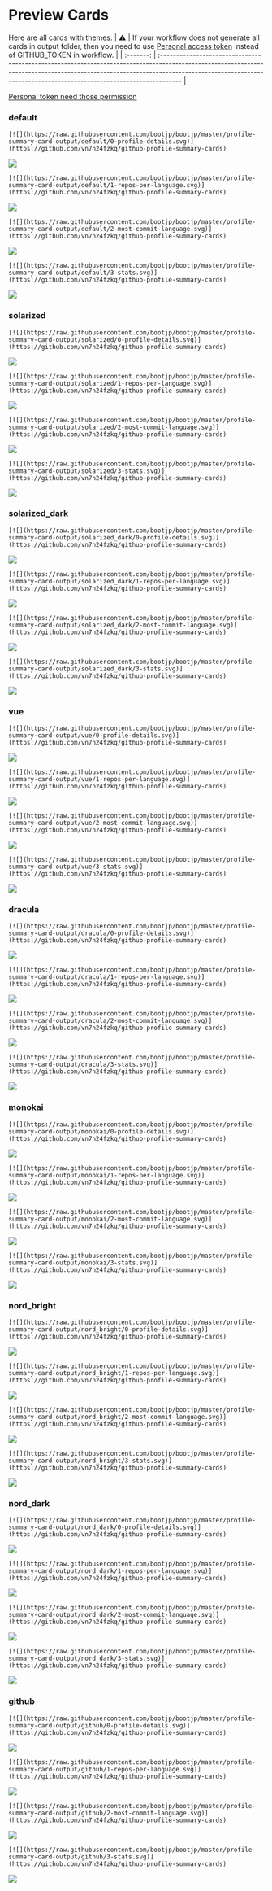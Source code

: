 
# Preview Cards

Here are all cards with themes.
| :warning: | If your workflow does not generate all cards in output folder, then you need to use [Personal access token](https://docs.github.com/en/actions/configuring-and-managing-workflows/creating-and-storing-encrypted-secrets) instead of GITHUB_TOKEN in workflow. |
| :-------: | :------------------------------------------------------------------------------------------------------------------------------------------------------------------------------------------------------------------------------------------------ |

[Personal token need those permission](https://github.com/vn7n24fzkq/github-profile-summary-cards/wiki/Personal-access-token-permissions)


### default


```
[![](https://raw.githubusercontent.com/bootjp/bootjp/master/profile-summary-card-output/default/0-profile-details.svg)](https://github.com/vn7n24fzkq/github-profile-summary-cards)
```
![](https://raw.githubusercontent.com/bootjp/bootjp/master/profile-summary-card-output/default/0-profile-details.svg)


```
[![](https://raw.githubusercontent.com/bootjp/bootjp/master/profile-summary-card-output/default/1-repos-per-language.svg)](https://github.com/vn7n24fzkq/github-profile-summary-cards)
```
![](https://raw.githubusercontent.com/bootjp/bootjp/master/profile-summary-card-output/default/1-repos-per-language.svg)


```
[![](https://raw.githubusercontent.com/bootjp/bootjp/master/profile-summary-card-output/default/2-most-commit-language.svg)](https://github.com/vn7n24fzkq/github-profile-summary-cards)
```
![](https://raw.githubusercontent.com/bootjp/bootjp/master/profile-summary-card-output/default/2-most-commit-language.svg)


```
[![](https://raw.githubusercontent.com/bootjp/bootjp/master/profile-summary-card-output/default/3-stats.svg)](https://github.com/vn7n24fzkq/github-profile-summary-cards)
```
![](https://raw.githubusercontent.com/bootjp/bootjp/master/profile-summary-card-output/default/3-stats.svg)


### solarized


```
[![](https://raw.githubusercontent.com/bootjp/bootjp/master/profile-summary-card-output/solarized/0-profile-details.svg)](https://github.com/vn7n24fzkq/github-profile-summary-cards)
```
![](https://raw.githubusercontent.com/bootjp/bootjp/master/profile-summary-card-output/solarized/0-profile-details.svg)


```
[![](https://raw.githubusercontent.com/bootjp/bootjp/master/profile-summary-card-output/solarized/1-repos-per-language.svg)](https://github.com/vn7n24fzkq/github-profile-summary-cards)
```
![](https://raw.githubusercontent.com/bootjp/bootjp/master/profile-summary-card-output/solarized/1-repos-per-language.svg)


```
[![](https://raw.githubusercontent.com/bootjp/bootjp/master/profile-summary-card-output/solarized/2-most-commit-language.svg)](https://github.com/vn7n24fzkq/github-profile-summary-cards)
```
![](https://raw.githubusercontent.com/bootjp/bootjp/master/profile-summary-card-output/solarized/2-most-commit-language.svg)


```
[![](https://raw.githubusercontent.com/bootjp/bootjp/master/profile-summary-card-output/solarized/3-stats.svg)](https://github.com/vn7n24fzkq/github-profile-summary-cards)
```
![](https://raw.githubusercontent.com/bootjp/bootjp/master/profile-summary-card-output/solarized/3-stats.svg)


### solarized_dark


```
[![](https://raw.githubusercontent.com/bootjp/bootjp/master/profile-summary-card-output/solarized_dark/0-profile-details.svg)](https://github.com/vn7n24fzkq/github-profile-summary-cards)
```
![](https://raw.githubusercontent.com/bootjp/bootjp/master/profile-summary-card-output/solarized_dark/0-profile-details.svg)


```
[![](https://raw.githubusercontent.com/bootjp/bootjp/master/profile-summary-card-output/solarized_dark/1-repos-per-language.svg)](https://github.com/vn7n24fzkq/github-profile-summary-cards)
```
![](https://raw.githubusercontent.com/bootjp/bootjp/master/profile-summary-card-output/solarized_dark/1-repos-per-language.svg)


```
[![](https://raw.githubusercontent.com/bootjp/bootjp/master/profile-summary-card-output/solarized_dark/2-most-commit-language.svg)](https://github.com/vn7n24fzkq/github-profile-summary-cards)
```
![](https://raw.githubusercontent.com/bootjp/bootjp/master/profile-summary-card-output/solarized_dark/2-most-commit-language.svg)


```
[![](https://raw.githubusercontent.com/bootjp/bootjp/master/profile-summary-card-output/solarized_dark/3-stats.svg)](https://github.com/vn7n24fzkq/github-profile-summary-cards)
```
![](https://raw.githubusercontent.com/bootjp/bootjp/master/profile-summary-card-output/solarized_dark/3-stats.svg)


### vue


```
[![](https://raw.githubusercontent.com/bootjp/bootjp/master/profile-summary-card-output/vue/0-profile-details.svg)](https://github.com/vn7n24fzkq/github-profile-summary-cards)
```
![](https://raw.githubusercontent.com/bootjp/bootjp/master/profile-summary-card-output/vue/0-profile-details.svg)


```
[![](https://raw.githubusercontent.com/bootjp/bootjp/master/profile-summary-card-output/vue/1-repos-per-language.svg)](https://github.com/vn7n24fzkq/github-profile-summary-cards)
```
![](https://raw.githubusercontent.com/bootjp/bootjp/master/profile-summary-card-output/vue/1-repos-per-language.svg)


```
[![](https://raw.githubusercontent.com/bootjp/bootjp/master/profile-summary-card-output/vue/2-most-commit-language.svg)](https://github.com/vn7n24fzkq/github-profile-summary-cards)
```
![](https://raw.githubusercontent.com/bootjp/bootjp/master/profile-summary-card-output/vue/2-most-commit-language.svg)


```
[![](https://raw.githubusercontent.com/bootjp/bootjp/master/profile-summary-card-output/vue/3-stats.svg)](https://github.com/vn7n24fzkq/github-profile-summary-cards)
```
![](https://raw.githubusercontent.com/bootjp/bootjp/master/profile-summary-card-output/vue/3-stats.svg)


### dracula


```
[![](https://raw.githubusercontent.com/bootjp/bootjp/master/profile-summary-card-output/dracula/0-profile-details.svg)](https://github.com/vn7n24fzkq/github-profile-summary-cards)
```
![](https://raw.githubusercontent.com/bootjp/bootjp/master/profile-summary-card-output/dracula/0-profile-details.svg)


```
[![](https://raw.githubusercontent.com/bootjp/bootjp/master/profile-summary-card-output/dracula/1-repos-per-language.svg)](https://github.com/vn7n24fzkq/github-profile-summary-cards)
```
![](https://raw.githubusercontent.com/bootjp/bootjp/master/profile-summary-card-output/dracula/1-repos-per-language.svg)


```
[![](https://raw.githubusercontent.com/bootjp/bootjp/master/profile-summary-card-output/dracula/2-most-commit-language.svg)](https://github.com/vn7n24fzkq/github-profile-summary-cards)
```
![](https://raw.githubusercontent.com/bootjp/bootjp/master/profile-summary-card-output/dracula/2-most-commit-language.svg)


```
[![](https://raw.githubusercontent.com/bootjp/bootjp/master/profile-summary-card-output/dracula/3-stats.svg)](https://github.com/vn7n24fzkq/github-profile-summary-cards)
```
![](https://raw.githubusercontent.com/bootjp/bootjp/master/profile-summary-card-output/dracula/3-stats.svg)


### monokai


```
[![](https://raw.githubusercontent.com/bootjp/bootjp/master/profile-summary-card-output/monokai/0-profile-details.svg)](https://github.com/vn7n24fzkq/github-profile-summary-cards)
```
![](https://raw.githubusercontent.com/bootjp/bootjp/master/profile-summary-card-output/monokai/0-profile-details.svg)


```
[![](https://raw.githubusercontent.com/bootjp/bootjp/master/profile-summary-card-output/monokai/1-repos-per-language.svg)](https://github.com/vn7n24fzkq/github-profile-summary-cards)
```
![](https://raw.githubusercontent.com/bootjp/bootjp/master/profile-summary-card-output/monokai/1-repos-per-language.svg)


```
[![](https://raw.githubusercontent.com/bootjp/bootjp/master/profile-summary-card-output/monokai/2-most-commit-language.svg)](https://github.com/vn7n24fzkq/github-profile-summary-cards)
```
![](https://raw.githubusercontent.com/bootjp/bootjp/master/profile-summary-card-output/monokai/2-most-commit-language.svg)


```
[![](https://raw.githubusercontent.com/bootjp/bootjp/master/profile-summary-card-output/monokai/3-stats.svg)](https://github.com/vn7n24fzkq/github-profile-summary-cards)
```
![](https://raw.githubusercontent.com/bootjp/bootjp/master/profile-summary-card-output/monokai/3-stats.svg)


### nord_bright


```
[![](https://raw.githubusercontent.com/bootjp/bootjp/master/profile-summary-card-output/nord_bright/0-profile-details.svg)](https://github.com/vn7n24fzkq/github-profile-summary-cards)
```
![](https://raw.githubusercontent.com/bootjp/bootjp/master/profile-summary-card-output/nord_bright/0-profile-details.svg)


```
[![](https://raw.githubusercontent.com/bootjp/bootjp/master/profile-summary-card-output/nord_bright/1-repos-per-language.svg)](https://github.com/vn7n24fzkq/github-profile-summary-cards)
```
![](https://raw.githubusercontent.com/bootjp/bootjp/master/profile-summary-card-output/nord_bright/1-repos-per-language.svg)


```
[![](https://raw.githubusercontent.com/bootjp/bootjp/master/profile-summary-card-output/nord_bright/2-most-commit-language.svg)](https://github.com/vn7n24fzkq/github-profile-summary-cards)
```
![](https://raw.githubusercontent.com/bootjp/bootjp/master/profile-summary-card-output/nord_bright/2-most-commit-language.svg)


```
[![](https://raw.githubusercontent.com/bootjp/bootjp/master/profile-summary-card-output/nord_bright/3-stats.svg)](https://github.com/vn7n24fzkq/github-profile-summary-cards)
```
![](https://raw.githubusercontent.com/bootjp/bootjp/master/profile-summary-card-output/nord_bright/3-stats.svg)


### nord_dark


```
[![](https://raw.githubusercontent.com/bootjp/bootjp/master/profile-summary-card-output/nord_dark/0-profile-details.svg)](https://github.com/vn7n24fzkq/github-profile-summary-cards)
```
![](https://raw.githubusercontent.com/bootjp/bootjp/master/profile-summary-card-output/nord_dark/0-profile-details.svg)


```
[![](https://raw.githubusercontent.com/bootjp/bootjp/master/profile-summary-card-output/nord_dark/1-repos-per-language.svg)](https://github.com/vn7n24fzkq/github-profile-summary-cards)
```
![](https://raw.githubusercontent.com/bootjp/bootjp/master/profile-summary-card-output/nord_dark/1-repos-per-language.svg)


```
[![](https://raw.githubusercontent.com/bootjp/bootjp/master/profile-summary-card-output/nord_dark/2-most-commit-language.svg)](https://github.com/vn7n24fzkq/github-profile-summary-cards)
```
![](https://raw.githubusercontent.com/bootjp/bootjp/master/profile-summary-card-output/nord_dark/2-most-commit-language.svg)


```
[![](https://raw.githubusercontent.com/bootjp/bootjp/master/profile-summary-card-output/nord_dark/3-stats.svg)](https://github.com/vn7n24fzkq/github-profile-summary-cards)
```
![](https://raw.githubusercontent.com/bootjp/bootjp/master/profile-summary-card-output/nord_dark/3-stats.svg)


### github


```
[![](https://raw.githubusercontent.com/bootjp/bootjp/master/profile-summary-card-output/github/0-profile-details.svg)](https://github.com/vn7n24fzkq/github-profile-summary-cards)
```
![](https://raw.githubusercontent.com/bootjp/bootjp/master/profile-summary-card-output/github/0-profile-details.svg)


```
[![](https://raw.githubusercontent.com/bootjp/bootjp/master/profile-summary-card-output/github/1-repos-per-language.svg)](https://github.com/vn7n24fzkq/github-profile-summary-cards)
```
![](https://raw.githubusercontent.com/bootjp/bootjp/master/profile-summary-card-output/github/1-repos-per-language.svg)


```
[![](https://raw.githubusercontent.com/bootjp/bootjp/master/profile-summary-card-output/github/2-most-commit-language.svg)](https://github.com/vn7n24fzkq/github-profile-summary-cards)
```
![](https://raw.githubusercontent.com/bootjp/bootjp/master/profile-summary-card-output/github/2-most-commit-language.svg)


```
[![](https://raw.githubusercontent.com/bootjp/bootjp/master/profile-summary-card-output/github/3-stats.svg)](https://github.com/vn7n24fzkq/github-profile-summary-cards)
```
![](https://raw.githubusercontent.com/bootjp/bootjp/master/profile-summary-card-output/github/3-stats.svg)

